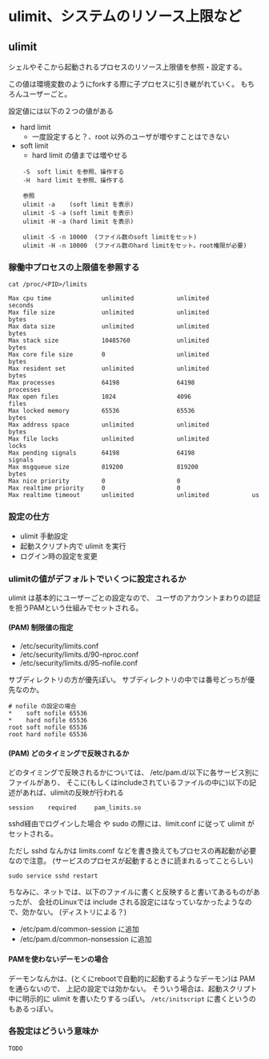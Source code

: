 # ulimit、システムのリソース上限など

## ulimit

シェルやそこから起動されるプロセスのリソース上限値を参照・設定する。

この値は環境変数のようにforkする際に子プロセスに引き継がれていく。
もちろんユーザーごと。

設定値には以下の２つの値がある

- hard limit
    - 一度設定すると？、root 以外のユーザが増やすことはできない
- soft limit
    - hard limit の値までは増やせる

```
    -S  soft limit を参照、操作する
    -H  hard limit を参照、操作する

    参照
    ulimit -a    (soft limit を表示)
    ulimit -S -a (soft limit を表示)
    ulimit -H -a (hard limit を表示)

    ulimit -S -n 10000  (ファイル数のsoft limitをセット)
    ulimit -H -n 10000  (ファイル数のhard limitをセット。root権限が必要)
```


### 稼働中プロセスの上限値を参照する

```
cat /proc/<PID>/limits

Max cpu time              unlimited            unlimited            seconds
Max file size             unlimited            unlimited            bytes
Max data size             unlimited            unlimited            bytes
Max stack size            10485760             unlimited            bytes
Max core file size        0                    unlimited            bytes
Max resident set          unlimited            unlimited            bytes
Max processes             64198                64198                processes
Max open files            1024                 4096                 files
Max locked memory         65536                65536                bytes
Max address space         unlimited            unlimited            bytes
Max file locks            unlimited            unlimited            locks
Max pending signals       64198                64198                signals
Max msgqueue size         819200               819200               bytes
Max nice priority         0                    0
Max realtime priority     0                    0
Max realtime timeout      unlimited            unlimited            us
```


### 設定の仕方

- ulimit 手動設定
- 起動スクリプト内で ulimit を実行
- ログイン時の設定を変更

### ulimitの値がデフォルトでいくつに設定されるか

ulimit は基本的にユーザーごとの設定なので、
ユーザのアカウントまわりの認証を担うPAMという仕組みでセットされる。


#### (PAM) 制限値の指定 

- /etc/security/limits.conf
- /etc/security/limits.d/90-nproc.conf
- /etc/security/limits.d/95-nofile.conf

サブディレクトリの方が優先ぽい。
サブディレクトリの中では番号どっちが優先なのか。

```
# nofile の設定の場合
*    soft nofile 65536
*    hard nofile 65536
root soft nofile 65536
root hard nofile 65536
```


#### (PAM) どのタイミングで反映されるか

どのタイミングで反映されるかについては、
/etc/pam.d/以下に各サービス別にファイルがあり、
そこに(もしくはincludeされているファイルの中に)以下の記述があれば、ulimitの反映が行われる
```
session    required     pam_limits.so
```

sshd経由でログインした場合 や sudo の際には、limit.conf に従って ulimit がセットされる。


ただし sshd なんかは limits.comf などを書き換えてもプロセスの再起動が必要なので注意。
(サービスのプロセスが起動するときに読まれるってことらしい)
```
sudo service sshd restart
```

ちなみに、ネットでは、以下のファイルに書くと反映すると書いてあるものがあったが、
会社のLinuxでは include される設定にはなっていなかったようなので、効かない。
(ディストリによる？)

- /etc/pam.d/common-session に追加
- /etc/pam.d/common-nonsession に追加




#### PAMを使わないデーモンの場合

デーモンなんかは、(とくにrebootで自動的に起動するようなデーモン)は PAM を通らないので、
上記の設定では効かない。
そういう場合は、起動スクリプト中に明示的に ulimit を書いたりするっぽい。
`/etc/initscript` に書くというのもあるっぽい。



### 各設定はどういう意味か

    TODO


